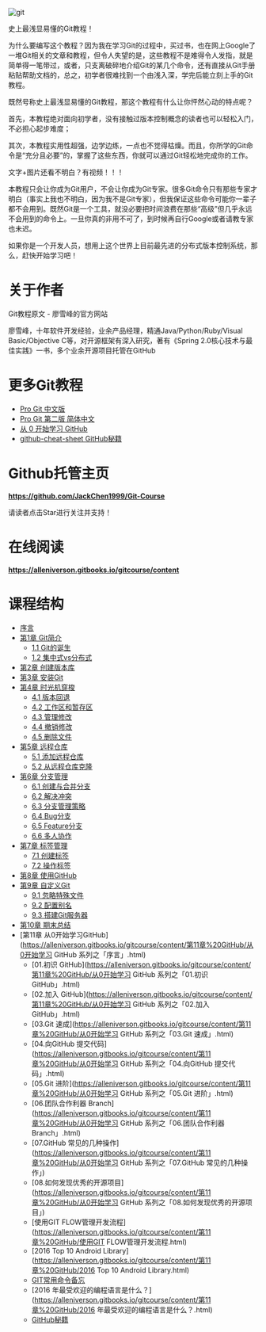 ![git](https://alleniverson.gitbooks.io/gitcourse/content/assets/git0.jpg)

史上最浅显易懂的Git教程！

为什么要编写这个教程？因为我在学习Git的过程中，买过书，也在网上Google了一堆Git相关的文章和教程，但令人失望的是，这些教程不是难得令人发指，就是简单得一笔带过，或者，只支离破碎地介绍Git的某几个命令，还有直接从Git手册粘贴帮助文档的，总之，初学者很难找到一个由浅入深，学完后能立刻上手的Git教程。

既然号称史上最浅显易懂的Git教程，那这个教程有什么让你怦然心动的特点呢？

首先，本教程绝对面向初学者，没有接触过版本控制概念的读者也可以轻松入门，不必担心起步难度；

其次，本教程实用性超强，边学边练，一点也不觉得枯燥。而且，你所学的Git命令是“充分且必要”的，掌握了这些东西，你就可以通过Git轻松地完成你的工作。

文字+图片还看不明白？有视频！！！

本教程只会让你成为Git用户，不会让你成为Git专家。很多Git命令只有那些专家才明白（事实上我也不明白，因为我不是Git专家），但我保证这些命令可能你一辈子都不会用到。既然Git是一个工具，就没必要把时间浪费在那些“高级”但几乎永远不会用到的命令上。一旦你真的非用不可了，到时候再自行Google或者请教专家也未迟。

如果你是一个开发人员，想用上这个世界上目前最先进的分布式版本控制系统，那么，赶快开始学习吧！

# 关于作者

Git教程原文 - 廖雪峰的官方网站

廖雪峰，十年软件开发经验，业余产品经理，精通Java/Python/Ruby/Visual Basic/Objective C等，对开源框架有深入研究，著有《Spring 2.0核心技术与最佳实践》一书，多个业余开源项目托管在GitHub

# 更多Git教程

- [Pro Git 中文版](https://alleniverson.gitbooks.io/gitcourse/content/https://www.gitbook.com/book/0532/progit/details)
- [Pro Git 第二版 简体中文](https://alleniverson.gitbooks.io/gitcourse/content/https://www.gitbook.com/book/bingohuang/progit2/details)
- [从 0 开始学习 GitHub](https://alleniverson.gitbooks.io/gitcourse/content/https://www.gitbook.com/book/stormzhang/learn-github-from-zero/details)
- [github-cheat-sheet GitHub秘籍](https://alleniverson.gitbooks.io/gitcourse/content/https://github.com/tiimgreen/github-cheat-sheet/blob/master/README.zh-cn.html)

# Github托管主页

**https://github.com/JackChen1999/Git-Course**

请读者点击Star进行关注并支持！

# 在线阅读

**https://alleniverson.gitbooks.io/gitcourse/content**

# 课程结构

* [序言](https://alleniverson.gitbooks.io/gitcourse/content/README.html)
* [第1章 Git简介](https://alleniverson.gitbooks.io/gitcourse/content/第1章%20Git简介/README.html)
  * [1.1 Git的诞生](https://alleniverson.gitbooks.io/gitcourse/content/第1章%20Git简介/Git的诞生.html)
  * [1.2 集中式vs分布式](https://alleniverson.gitbooks.io/gitcourse/content/第1章%20Git简介/集中式vs分布式.html)
* [第2章 创建版本库](https://alleniverson.gitbooks.io/gitcourse/content/第2章%20创建版本库/README.html)
* [第3章 安装Git](https://alleniverson.gitbooks.io/gitcourse/content/第3章%20安装Git/README.html)
* [第4章 时光机穿梭](https://alleniverson.gitbooks.io/gitcourse/content/第4章%20时光机穿梭/README.html)
  * [4.1 版本回退](https://alleniverson.gitbooks.io/gitcourse/content/第4章%20时光机穿梭/版本回退.html)
  * [4.2 工作区和暂存区](https://alleniverson.gitbooks.io/gitcourse/content/第4章%20时光机穿梭/工作区和暂存区.html)
  * [4.3 管理修改](https://alleniverson.gitbooks.io/gitcourse/content/第4章%20时光机穿梭/管理修改.html)
  * [4.4 撤销修改](https://alleniverson.gitbooks.io/gitcourse/content/第4章%20时光机穿梭/撤销修改.html)
  * [4.5 删除文件](https://alleniverson.gitbooks.io/gitcourse/content/第4章%20时光机穿梭/删除文件.html)
* [第5章 远程仓库](https://alleniverson.gitbooks.io/gitcourse/content/第5章%20远程仓库/README.html)
  * [5.1 添加远程仓库](https://alleniverson.gitbooks.io/gitcourse/content/第5章%20远程仓库/添加远程仓库.html)
  * [5.2 从远程仓库克隆](https://alleniverson.gitbooks.io/gitcourse/content/第5章%20远程仓库/从远程仓库克隆.html)
* [第6章 分支管理](https://alleniverson.gitbooks.io/gitcourse/content/第6章%20分支管理/README.html)
  * [6.1 创建与合并分支](https://alleniverson.gitbooks.io/gitcourse/content/第6章%20分支管理/创建与合并分支.html)
  * [6.2 解决冲突](https://alleniverson.gitbooks.io/gitcourse/content/第6章%20分支管理/解决冲突.html)
  * [6.3 分支管理策略](https://alleniverson.gitbooks.io/gitcourse/content/第6章%20分支管理/分支管理策略.html)
  * [6.4 Bug分支](https://alleniverson.gitbooks.io/gitcourse/content/第6章%20分支管理/Bug分支.html)
  * [6.5 Feature分支](https://alleniverson.gitbooks.io/gitcourse/content/第6章%20分支管理/Feature分支.html)
  * [6.6 多人协作](https://alleniverson.gitbooks.io/gitcourse/content/第6章%20分支管理/多人协作.html)
* [第7章 标签管理](https://alleniverson.gitbooks.io/gitcourse/content/第7章%20标签管理/README.html)
  * [7.1 创建标签](https://alleniverson.gitbooks.io/gitcourse/content/第7章%20标签管理/创建标签.html)
  * [7.2 操作标签](https://alleniverson.gitbooks.io/gitcourse/content/第7章%20标签管理/操作标签.html)
* [第8章 使用GitHub](https://alleniverson.gitbooks.io/gitcourse/content/第8章%20使用GitHub/README.html)
* [第9章 自定义Git](https://alleniverson.gitbooks.io/gitcourse/content/第9章%20自定义Git/README.html)
  * [9.1 忽略特殊文件](https://alleniverson.gitbooks.io/gitcourse/content/第9章%20自定义Git/忽略特殊文件.html)
  * [9.2 配置别名](https://alleniverson.gitbooks.io/gitcourse/content/第9章%20自定义Git/配置别名.html)
  * [9.3 搭建Git服务器](https://alleniverson.gitbooks.io/gitcourse/content/第9章%20自定义Git/搭建Git服务器.html)
* [第10章 期末总结](https://alleniverson.gitbooks.io/gitcourse/content/第10章%20期末总结/README.html)
* [第11章 从0开始学习GitHub](https://alleniverson.gitbooks.io/gitcourse/content/第11章%20GitHub/从0开始学习 GitHub 系列之「序言」.html)
  * [01.初识 GitHub](https://alleniverson.gitbooks.io/gitcourse/content/第11章%20GitHub/从0开始学习 GitHub 系列之「01.初识 GitHub」.html)
  * [02.加入 GitHub](https://alleniverson.gitbooks.io/gitcourse/content/第11章%20GitHub/从0开始学习 GitHub 系列之「02.加入 GitHub」.html)
  * [03.Git 速成](https://alleniverson.gitbooks.io/gitcourse/content/第11章%20GitHub/从0开始学习 GitHub 系列之「03.Git 速成」.html)
  * [04.向GitHub 提交代码](https://alleniverson.gitbooks.io/gitcourse/content/第11章%20GitHub/从0开始学习 GitHub 系列之「04.向GitHub 提交代码」.html)
  * [05.Git 进阶](https://alleniverson.gitbooks.io/gitcourse/content/第11章%20GitHub/从0开始学习 GitHub 系列之「05.Git 进阶」.html)
  * [06.团队合作利器 Branch](https://alleniverson.gitbooks.io/gitcourse/content/第11章%20GitHub/从0开始学习 GitHub 系列之「06.团队合作利器 Branch」.html)
  * [07.GitHub 常见的几种操作](https://alleniverson.gitbooks.io/gitcourse/content/第11章%20GitHub/从0开始学习 GitHub 系列之「07.GitHub 常见的几种操作」)
  * [08.如何发现优秀的开源项目](https://alleniverson.gitbooks.io/gitcourse/content/第11章%20GitHub/从0开始学习 GitHub 系列之「08.如何发现优秀的开源项目」)
  * [使用GIT FLOW管理开发流程](https://alleniverson.gitbooks.io/gitcourse/content/第11章%20GitHub/使用GIT FLOW管理开发流程.html)
  * [2016 Top 10 Android Library](https://alleniverson.gitbooks.io/gitcourse/content/第11章%20GitHub/2016 Top 10 Android Library.html)
  * [GIT常用命令备忘](https://alleniverson.gitbooks.io/gitcourse/content/第11章%20GitHub/GIT常用命令备忘.html)
  * [2016 年最受欢迎的编程语言是什么？](https://alleniverson.gitbooks.io/gitcourse/content/第11章%20GitHub/2016 年最受欢迎的编程语言是什么？.html)
  * [GitHub秘籍](https://alleniverson.gitbooks.io/gitcourse/content/第11章%20GitHub/GitHub秘籍.html)
